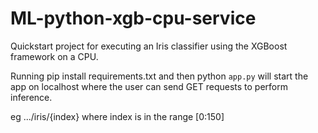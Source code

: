# ML-python-xgb-cpu-service

Quickstart project for executing an Iris classifier using the XGBoost framework on a CPU.

Running pip install requirements.txt and then python `app.py` will start the app on localhost where the user can send GET requests to perform inference.

eg .../iris/{index} where index is in the range [0:150]
